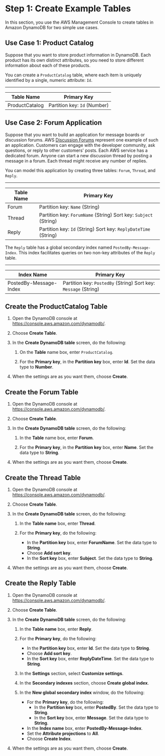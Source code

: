 # Step 1: Create Example Tables<a name="SampleData.CreateTables"></a>

In this section, you use the AWS Management Console to create tables in Amazon DynamoDB for two simple use cases\.

## Use Case 1: Product Catalog<a name="SampleData.CreateTables1"></a>

Suppose that you want to store product information in DynamoDB\. Each product has its own distinct attributes, so you need to store different information about each of these products\. 

You can create a `ProductCatalog` table, where each item is uniquely identified by a single, numeric attribute: `Id`\.


****  

| Table Name | Primary Key | 
| --- | --- | 
| ProductCatalog |  Partition key: `Id` \(Number\)  | 

## Use Case 2: Forum Application<a name="SampleData.CreateTables2"></a>

Suppose that you want to build an application for message boards or discussion forums\. AWS [Discussion Forums](https://forums.aws.amazon.com/) represent one example of such an application\. Customers can engage with the developer community, ask questions, or reply to other customers' posts\. Each AWS service has a dedicated forum\. Anyone can start a new discussion thread by posting a message in a forum\. Each thread might receive any number of replies\.

You can model this application by creating three tables: `Forum`, `Thread`, and `Reply`\.


****  

| Table Name | Primary Key | 
| --- | --- | 
| Forum |  Partition key: `Name` \(String\)  | 
| Thread |  Partition key: `ForumName` \(String\) Sort key: `Subject` \(String\)  | 
| Reply | Partition key: `Id` \(String\) Sort key: `ReplyDateTime` \(String\)  | 

The `Reply` table has a global secondary index named `PostedBy-Message-Index`\. This index facilitates queries on two non\-key attributes of the `Reply` table\.


****  

| Index Name | Primary Key | 
| --- | --- | 
| PostedBy\-Message\-Index |  Partition key: `PostedBy` \(String\) Sort key: `Message` \(String\)  | 

## Create the ProductCatalog Table<a name="SampleData.CreateTablesSteps.ProductCatalog"></a>

1. Open the DynamoDB console at [https://console\.aws\.amazon\.com/dynamodb/](https://console.aws.amazon.com/dynamodb/)\.

1. Choose **Create Table**\.

1. In the **Create DynamoDB table** screen, do the following:

   1. On the **Table** name box, enter `ProductCatalog`\.

   1. For the **Primary key**, in the **Partition key** box, enter **Id**\. Set the data type to **Number**\.

1. When the settings are as you want them, choose **Create**\.

## Create the Forum Table<a name="SampleData.CreateTablesSteps.Forum"></a>

1. Open the DynamoDB console at [https://console\.aws\.amazon\.com/dynamodb/](https://console.aws.amazon.com/dynamodb/)\.

1. Choose **Create Table**\.

1. In the **Create DynamoDB table** screen, do the following:

   1. In the **Table** name box, enter **Forum**\.

   1. For the **Primary key**, in the **Partition key** box, enter **Name**\. Set the data type to **String**\.

1. When the settings are as you want them, choose **Create**\.

## Create the Thread Table<a name="SampleData.CreateTablesSteps.Thread"></a>

1. Open the DynamoDB console at [https://console\.aws\.amazon\.com/dynamodb/](https://console.aws.amazon.com/dynamodb/)\.

1. Choose **Create Table**\.

1. In the **Create DynamoDB table** screen, do the following:

   1. In the **Table name** box, enter **Thread**\.

   1. For the **Primary key**, do the following:
      + In the **Partition key** box, enter **ForumName**\. Set the data type to **String**\.
      + Choose **Add sort key**\.
      + In the **Sort key** box, enter **Subject**\. Set the data type to **String**\.

1. When the settings are as you want them, choose **Create**\.

## Create the Reply Table<a name="SampleData.CreateTablesSteps.Reply"></a>

1. Open the DynamoDB console at [https://console\.aws\.amazon\.com/dynamodb/](https://console.aws.amazon.com/dynamodb/)\.

1. Choose **Create Table**\.

1. In the **Create DynamoDB table** screen, do the following:

   1. In the **Table name** box, enter **Reply**\.

   1. For the **Primary key**, do the following:
      + In the **Partition key** box, enter **Id**\. Set the data type to **String**\.
      + Choose **Add sort key**\.
      + In the **Sort key** box, enter **ReplyDateTime**\. Set the data type to **String**\.

   1. In the **Settings** section, select **Customize settings**\.

   1. In the **Secondary indexes** section, choose **Create global index**\.

   1. In the **New global secondary index** window, do the following:
      + For the **Primary key**, do the following:
        + In the **Partition key** box, enter **PostedBy**\. Set the data type to **String**\.
        + In the **Sort key** box, enter **Message**\. Set the data type to **String**\.
      + In the **Index name** box, enter **PostedBy\-Message\-Index**\.
      + Set the **Attribute projections** to **All**\.
      + Choose **Create Index**\.

1. When the settings are as you want them, choose **Create**\.
